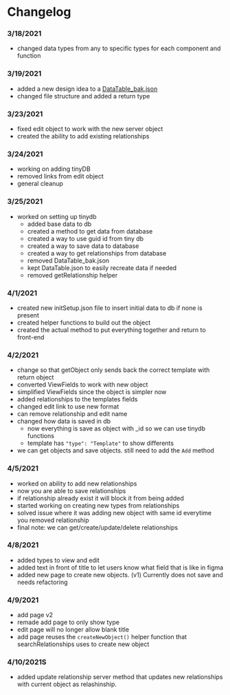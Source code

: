 # Changelog

### 3/18/2021

- changed data types from any to specific types for each component and function

### 3/19/2021

- added a new design idea to a [DataTable_bak.json](server/src/DataTable_bak.json)
- changed file structure and added a return type

### 3/23/2021

- fixed edit object to work with the new server object
- created the ability to add existing relationships

### 3/24/2021

- working on adding tinyDB
- removed links from edit object
- general cleanup

### 3/25/2021

- worked on setting up tinydb
  - added base data to db
  - created a method to get data from database
  - created a way to use guid id from tiny db
  - created a way to save data to database
  - created a way to get relationships from database
  - removed DataTable_bak.json
  - kept DataTable.json to easily recreate data if needed
  - removed getRelationship helper

### 4/1/2021

- created new initSetup.json file to insert initial data to db if none is present
- created helper functions to build out the object
- created the actual method to put everything together and return to front-end

### 4/2/2021

- change so that getObject only sends back the correct template with return object
- converted ViewFields to work with new object
- simplified ViewFields since the object is simpler now
- added relationships to the templates fields
- changed edit link to use new format
- can remove relationship and edit name
- changed how data is saved in db
  - now everything is save as object with \_id so we can use tinydb functions
  - template has `"type": "Template"` to show differents
- we can get objects and save objects. still need to add the `Add` method

### 4/5/2021

- worked on ability to add new relationships
- now you are able to save relationships
- if relationship already exist it will block it from being added
- started working on creating new types from relationships
- solved issue where it was adding new object with same id everytime you removed relationship
- final note: we can get/create/update/delete relationships

### 4/8/2021

- added types to view and edit
- added text in front of title to let users know what field that is like in figma
- added new page to create new objects. (v1) Currently does not save and needs refactoring

### 4/9/2021

- add page v2
- remade add page to only show type
- edit page will no longer allow blank title
- add page reuses the `createNewObject()` helper function that searchRelationships uses to create new object

### 4/10/2021S

- added update relationship server method that updates new relationships with current object as relashinship.

